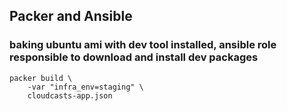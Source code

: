 ## Packer and Ansible 
### baking ubuntu ami with dev tool installed, ansible role responsible to download and install dev packages

```
packer build \
    -var "infra_env=staging" \
    cloudcasts-app.json

```
